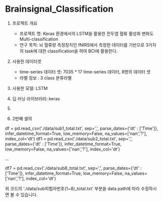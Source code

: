 # Brainsignal_Classification

1. 프로젝트 개요
   - 프로젝트 명: Keras 환경에서의 LSTM을 활용한 전두엽 혈류 활성화 변화도 Multi-classification
   - 연구 목적: 뇌 혈류량 측정장치인 fNIRS에서 측정한 데이터를 기반으로 3가지의 task에 대한 classification을 하여 BCI에 활용한다.

2. 사용한 데이터셋
   - time-series 데이터 셋: 7035 * 17 time-series 데이터, 8명의 데이터 셋
   - 라벨 정보 : 3 class 분류라벨

3. 사용한 모델: LSTM

4. 딥 러닝 라이브러리: keras

5. 

6.  2번째 셀의

df = pd.read_csv('./data/sub1_total.txt', sep=',', 
                 parse_dates={'dt' : ['Time']}, infer_datetime_format=True, 
                 low_memory=False, na_values=['nan','?'], index_col='dt')
df1 = pd.read_csv('./data/sub2_total.txt', sep=',', 
                  parse_dates={'dt' : ['Time']}, infer_datetime_format=True, 
                 low_memory=False, na_values=['nan','?'], index_col='dt')

...

df7 = pd.read_csv('./data/sub8_total.txt', sep=',', 
                 parse_dates={'dt' : ['Time']}, infer_datetime_format=True, 
                 low_memory=False, na_values=['nan','?'], index_col='dt')

위 코드의 './data/sub피험자번호(1~8)_total.txt' 부분을 data path에 따라 수정하시면 볼 수 있습니다.
